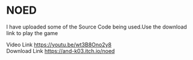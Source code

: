 # NOED

I have uploaded some of the Source Code being used.Use the download link to play the game

Video Link
https://youtu.be/wt3B8Ono2y8
<br>
Download Link
https://and-k03.itch.io/noed
